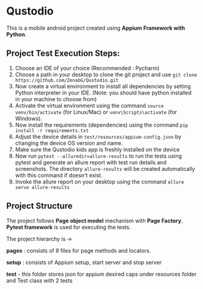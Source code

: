 # Qustodio

This is a mobile android project created using **Appium Framework with Python**.

## Project Test Execution Steps:
1. Choose an IDE of your choice (Recommended : Pycharm)
2. Choose a path in your desktop to clone the git project and use `git clone https://github.com/ZenabG/Qustodio.git`
3. Now create a virtual environment to install all dependencies by setting Python interpreter in your IDE. (Note: you should have python installed in your machine to choose from)
4. Activate the virtual environment using the command `source venv/bin/activate` (for Linux/Mac) or `venv\Scripts\activate` (for Windows).
5. Now install the requirements (dependencies) using the command `pip install -r requirements.txt`
6. Adjust the device details in `test/resources/appium-config.json` by changing the device OS version and name. 
7. Make sure the Qustodio kids app is freshly installed on the device
8. Now run `pytest --alluredir=allure-results` to run the tests using pytest and generate an allure report with test run details and screenshots. The directory `allure-results` will be created automatically with this command if doesn't exist. 
9. Invoke the allure report on your desktop using the command `allure serve allure-results
`

## Project Structure

The project follows **Page object model** mechanism with **Page Factory**. **Pytest framework** is used for executing the tests.

The project hierarchy is ->

**pages** :
consists of 8 files for page methods and locators.

**setup** :
consists of Appium setup, start server and stop server

**test** - this folder stores json for appium desired caps under resources folder and Test class with 2 tests

